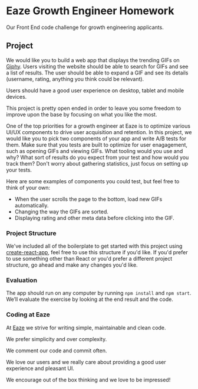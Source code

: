 # Eaze Growth Engineer Homework

Our Front End code challenge for growth engineering applicants.

## Project

We would like you to build a web app that displays the trending GIFs on [Giphy](https://giphy.com/). 
Users visiting the website should be able to search for GIFs and see a list of results. The user should be able to expand a GIF and see its details (username, rating, anything you think could be relevant).

Users should have a good user experience on desktop, tablet and mobile devices.

This project is pretty open ended in order to leave you some freedom to improve upon the base by focusing on what you like the most.

One of the top priorities for a growth engineer at Eaze is to optimize various UI/UX components to drive user acquisition and retention. In this project, we would like you to pick two components of your app and write A/B tests for them. Make sure that you tests are built to optimize for user enagagement, such as opening GIFs and viewing GIFs. What tooling would you use and why? What sort of results do you expect from your test and how would you track them? Don't worry about gathering statistics, just focus on setting up your tests.

Here are some examples of components you could test, but feel free to think of your own:
- When the user scrolls the page to the bottom, load new GIFs automatically.
- Changing the way the GIFs are sorted.
- Displaying rating and other meta data before clicking into the GIF.

### Project Structure

We've included all of the boilerplate to get started with this project using [create-react-app](https://github.com/facebookincubator/create-react-app), feel free to use this structure if you'd like. If you'd prefer to use something other than React or you'd prefer a different project structure, go ahead and make any changes you'd like.

### Evaluation

The app should run on any computer by running `npm install` and `npm start`.
We’ll evaluate the exercise by looking at the end result and the code.

### Coding at Eaze

At [Eaze](https://www.eaze.com) we strive for writing simple, maintainable and clean code. 

We prefer simplicity and over complexity.

We comment our code and commit often.

We love our users and we really care about providing a good user experience and pleasant UI.

We encourage out of the box thinking and we love to be impressed!
